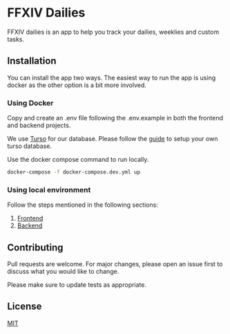 # FFXIV Dailies

FFXIV dailies is an app to help you track your dailies, weeklies and custom tasks.

## Installation

You can install the app two ways. The easiest way to run the app is using docker as the other option is a bit more involved.

### Using Docker

Copy and create an .env file following the .env.example in both the frontend and backend projects. 

We use [Turso](https://turso.tech/) for our database. Please follow the [guide](https://docs.turso.tech/quickstart) to setup your own turso database.

Use the docker compose command to run locally.

```zsh
docker-compose -f docker-compose.dev.yml up 
```

### Using local environment

Follow the steps mentioned in the following sections:
1. [Frontend](/frontend/README.md)
2. [Backend](/backend/README.md)


## Contributing

Pull requests are welcome. For major changes, please open an issue first to discuss what you would like to change.

Please make sure to update tests as appropriate.

## License

[MIT](https://choosealicense.com/licenses/mit/)